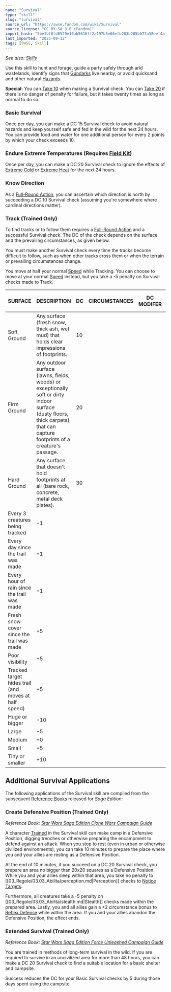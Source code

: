 ```yaml
---
name: "Survival"
type: "skill"
slug: "survival"
source_url: "https://swse.fandom.com/wiki/Survival"
source_license: "CC BY-SA 3.0 (Fandom)"
import_hash: "5be1bf0fd8529e10ab5610ff2a197b5e66efb283b285bb77a38eef4afb7daa02"
last_imported: "2025-09-12"
tags: [SWSE, Skill]
---
```

*See also: [Skills](https://swse.fandom.com/wiki/Skills)*

Use this skill to hunt and forage, guide a party safely through arid wastelands, identify signs that [Gundarks](https://swse.fandom.com/wiki/Gundarks) live nearby, or avoid quicksand and other natural [Hazards](https://swse.fandom.com/wiki/Hazards).

**Special:** You can [Take 10](https://swse.fandom.com/wiki/Take_10) when making a Survival check. You can [Take 20](https://swse.fandom.com/wiki/Take_20) if there is no danger of penalty for failure, but it takes twenty times as long as normal to do so.

### Basic Survival
Once per day, you can make a DC 15 Survival check to avoid natural hazards and keep yourself safe and fed in the wild for the next 24 hours. You can provide food and water for one additional person for every 2 points by which your check exceeds 10.

### Endure Extreme Temperatures (Requires [Field Kit](https://swse.fandom.com/wiki/Field_Kit))
Once per day, you can make a DC 20 Survival check to ignore the effects of [Extreme Cold](https://swse.fandom.com/wiki/Extreme_Cold) or [Extreme Heat](https://swse.fandom.com/wiki/Extreme_Heat) for the next 24 hours.

### Know Direction
As a [Full-Round Action](https://swse.fandom.com/wiki/Full-Round_Action), you can ascertain which direction is north by succeeding a DC 10 Survival check (assuming you're somewhere where cardinal directions matter).

### Track (Trained Only)
To find tracks or to follow them requires a [Full-Round Action](https://swse.fandom.com/wiki/Full-Round_Action) and a successful Survival check. The DC of the check depends on the surface and the prevailing circumstances, as given below.

You must make another Survival check every time the tracks become difficult to follow, such as when other tracks cross them or when the terrain or prevailing circumstances change.

You move at half your normal [Speed](https://swse.fandom.com/wiki/Speed) while Tracking. You can choose to move at your normal [Speed](https://swse.fandom.com/wiki/Speed) instead, but you take a -5 penalty on Survival checks made to Track.

| SURFACE | DESCRIPTION | DC | CIRCUMSTANCES | DC MODIFER | LARGEST TRACKED CREATURE | DC MODIFER |
| --- | --- | --- | --- | --- | --- | --- |
| Soft Ground | Any surface (fresh snow, thick ash, wet mud) that holds clear impressions of footprints. | 10 |  |  |  |  |
| Firm Ground | Any outdoor surface (lawns, fields, woods) or exceptionally soft or dirty indoor surface (dusty floors, thick carpets) that can capture footprints of a creature's passage. | 20 |  |  |  |  |
| Hard Ground | Any surface that doesn't hold footprints at all (bare rock, concrete, metal deck plates). | 30 |  |  |  |  |
| Every 3 creatures being tracked | <nowiki>-1</nowiki> |  |  |  |  |  |
| Every day since the trail was made | <nowiki>+1</nowiki> |  |  |  |  |  |
| Every hour of rain since the trail was made | <nowiki>+1</nowiki> |  |  |  |  |  |
| Fresh snow cover since the trail was made | <nowiki>+5</nowiki> |  |  |  |  |  |
| Poor visibility | <nowiki>+5</nowiki> |  |  |  |  |  |
| Tracked target hides trail (and moves at half speed) | <nowiki>+5</nowiki> |  |  |  |  |  |
| Huge or bigger | <nowiki>-10</nowiki> |  |  |  |  |  |
| Large | <nowiki>-5</nowiki> |  |  |  |  |  |
| Medium | <nowiki>+0</nowiki> |  |  |  |  |  |
| Small | <nowiki>+5</nowiki> |  |  |  |  |  |
| Tiny or smaller | <nowiki>+10</nowiki> |  |  |  |  |  |

## Additional Survival Applications
The following applications of the Survival skill are compiled from the subsequent [Reference Books](https://swse.fandom.com/wiki/Reference_Books) released for *Saga Edition*:

### Create Defensive Position (Trained Only)
*Reference Book: [Star Wars Saga Edition Clone Wars Campaign Guide](https://swse.fandom.com/wiki/Star_Wars_Saga_Edition_Clone_Wars_Campaign_Guide)*

A character [Trained](https://swse.fandom.com/wiki/Trained) in the Survival skill can make camp in a Defensive Position, digging trenches or otherwise preparing the encampment to defend against an attack. When you stop to rest (even in urban or otherwise civilized environments), you can take 10 minutes to prepare the place where you and your allies are resting as a Defensive Position.

At the end of 10 minutes, if you succeed on a DC 20 Survival check, you prepare an area no bigger than 20x20 squares as a Defensive Position. While you and your allies sleep within that area, you take no penalty to [[03_Regole/03.03_Abilita/perception.md|Perception]] checks to [Notice Targets](https://swse.fandom.com/wiki/Notice_Targets).

Furthermore, all creatures take a -5 penalty on [[03_Regole/03.03_Abilita/stealth.md|Stealth]] checks made within the prepared area. Lastly, you and all allies gain a +2 circumstance bonus to [Reflex Defense](https://swse.fandom.com/wiki/Reflex_Defense) while within the area. If you and your allies abandon the Defensive Position, the effect ends.

### Extended Survival (Trained Only)
*Reference Book: [Star Wars Saga Edition Force Unleashed Campaign Guide](https://swse.fandom.com/wiki/Star_Wars_Saga_Edition_Force_Unleashed_Campaign_Guide)*

You are trained in methods of long-term survival in the wild. If you are required to survive in an uncivilized area for more than 48 hours, you can make a DC 20 Survival check to find a suitable location for a basic shelter and campsite.

Success reduces the DC for your Basic Survival checks by 5 during those days spent using the campsite.
